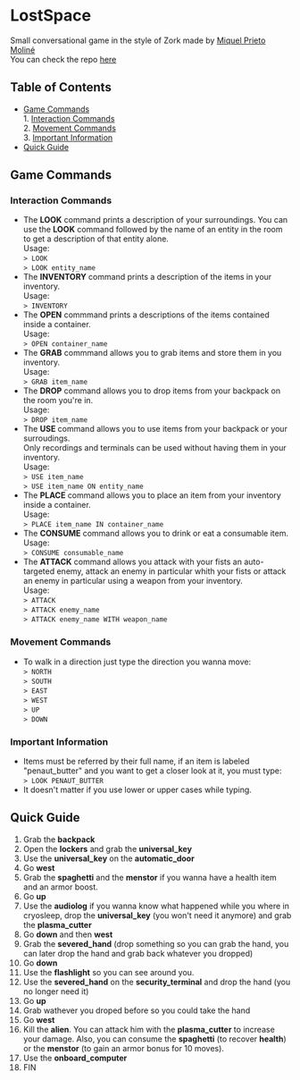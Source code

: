 # LostSpace
Small conversational game in the style of Zork made by [Miquel Prieto Moliné](https://github.com/MacXxs) </br>
You can check the repo [here](https://github.com/MacXxs/LostSpace) </br>

## Table of Contents 
- [Game Commands](https://github.com/MacXxs/LostSpace/edit/master/README.md#game-commands)               
</t> 1. [Interaction Commands](https://github.com/MacXxs/LostSpace/edit/master/README.md#interaction-commands)  
</t> 2. [Movement Commands](https://github.com/MacXxs/LostSpace/edit/master/README.md#movement-commands) </br>
</t> 3. [Important Information](https://github.com/MacXxs/LostSpace/edit/master/README.md#important-information) 
- [Quick Guide](https://github.com/MacXxs/LostSpace/edit/master/README.md#quick-guide)

## Game Commands
### Interaction Commands
- The **LOOK** command prints a description of your surroundings. You can use the **LOOK** command followed by the name of an entity in the room to get a description of that entity alone. </br> Usage: </br>  ```> LOOK``` </br> ```> LOOK entity_name```
- The **INVENTORY** command prints a description of the items in your inventory. </br> Usage: </br> ```> INVENTORY```
- The **OPEN** commmand prints a descriptions of the items contained inside a container. </br> Usage: </br> ```> OPEN container_name```
- The **GRAB** commmand allows you to grab items and store them in you inventory. </br> Usage: </br> ```> GRAB item_name```
- The **DROP** command allows you to drop items from your backpack on the room you're in. </br> Usage: </br> ```> DROP item_name```
- The **USE** command allows you to use items from your backpack or your surroudings. </br> Only recordings and terminals can be used without having them in your inventory. </br> Usage: </br> ```> USE item_name``` </br> ```> USE item_name ON entity_name```
- The **PLACE** command allows you to place an item from your inventory inside a container. </br> Usage: </br> ```> PLACE item_name IN container_name```
- The **CONSUME** command allows you to drink or eat a consumable item. </br> Usage: </br> ```> CONSUME consumable_name```
- The **ATTACK** command allows you attack with your fists an auto-targeted enemy, attack an enemy in particular whith your fists or attack an enemy in particular using a weapon from your inventory. </br> Usage: </br> ```> ATTACK``` </br> ```> ATTACK enemy_name``` </br> ```> ATTACK enemy_name WITH weapon_name```
### Movement Commands
- To walk in a direction just type the direction you wanna move: </br>
```> NORTH``` </br> ```> SOUTH``` </br> ```> EAST``` </br> ```> WEST``` </br> ```> UP``` </br> ```> DOWN```
### Important Information
- Items must be referred by their full name, if an item is labeled "penaut_butter" and you want to get a closer look at it, you must type: </br> ```> LOOK PENAUT_BUTTER```
- It doesn't matter if you use lower or upper cases while typing.

## Quick Guide
1. Grab the **backpack**
2. Open the **lockers** and grab the **universal_key**
3. Use the **universal_key** on the **automatic_door**
4. Go **west**
5. Grab the **spaghetti** and the **menstor** if you wanna have a health item and an armor boost.
6. Go **up**
7. Use the **audiolog** if you wanna know what happened while you where in cryosleep, drop the **universal_key** (you won't need it anymore) and grab the **plasma_cutter**
8. Go **down** and then **west**
9. Grab the **severed_hand** (drop something so you can grab the hand, you can later drop the hand and grab back whatever you dropped)
10. Go **down**
11. Use the **flashlight** so you can see around you.
12. Use the **severed_hand** on the **security_terminal** and drop the hand (you no longer need it)
13. Go **up**
14. Grab wathever you droped before so you could take the hand
15. Go **west**
16. Kill the **alien**. You can attack him with the **plasma_cutter** to increase your damage. Also, you can consume the **spaghetti** (to recover **health**) or the **menstor** (to gain an armor bonus for 10 moves). 
17. Use the **onboard_computer**
18. FIN
